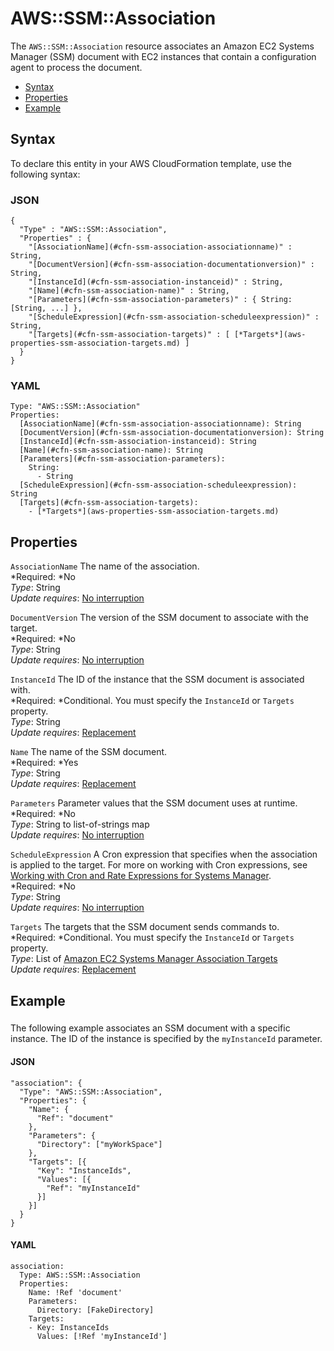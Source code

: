 # AWS::SSM::Association<a name="aws-resource-ssm-association"></a>

The `AWS::SSM::Association` resource associates an Amazon EC2 Systems Manager \(SSM\) document with EC2 instances that contain a configuration agent to process the document\.


+ [Syntax](#aws-resource-ssm-association-syntax)
+ [Properties](#w3ab2c21c10e1033b9)
+ [Example](#w3ab2c21c10e1033c11)

## Syntax<a name="aws-resource-ssm-association-syntax"></a>

To declare this entity in your AWS CloudFormation template, use the following syntax:

### JSON<a name="aws-resource-ssm-association-syntax.json"></a>

```
{
  "Type" : "AWS::SSM::Association",
  "Properties" : {
    "[AssociationName](#cfn-ssm-association-associationname)" : String,
    "[DocumentVersion](#cfn-ssm-association-documentationversion)" : String,
    "[InstanceId](#cfn-ssm-association-instanceid)" : String,
    "[Name](#cfn-ssm-association-name)" : String,   
    "[Parameters](#cfn-ssm-association-parameters)" : { String: [String, ...] },
    "[ScheduleExpression](#cfn-ssm-association-scheduleexpression)" : String,
    "[Targets](#cfn-ssm-association-targets)" : [ [*Targets*](aws-properties-ssm-association-targets.md) ]
  }
}
```

### YAML<a name="aws-resource-ssm-association-syntax.yaml"></a>

```
Type: "AWS::SSM::Association"
Properties: 
  [AssociationName](#cfn-ssm-association-associationname): String
  [DocumentVersion](#cfn-ssm-association-documentationversion): String
  [InstanceId](#cfn-ssm-association-instanceid): String
  [Name](#cfn-ssm-association-name): String
  [Parameters](#cfn-ssm-association-parameters):
    String:
      - String
  [ScheduleExpression](#cfn-ssm-association-scheduleexpression): String
  [Targets](#cfn-ssm-association-targets):
    - [*Targets*](aws-properties-ssm-association-targets.md)
```

## Properties<a name="w3ab2c21c10e1033b9"></a>

`AssociationName`  <a name="cfn-ssm-association-associationname"></a>
The name of the association\.  
*Required: *No  
*Type*: String  
*Update requires*: [No interruption](using-cfn-updating-stacks-update-behaviors.md#update-no-interrupt)

`DocumentVersion`  <a name="cfn-ssm-association-documentationversion"></a>
The version of the SSM document to associate with the target\.  
*Required: *No  
*Type*: String  
*Update requires*: [No interruption](using-cfn-updating-stacks-update-behaviors.md#update-no-interrupt)

`InstanceId`  <a name="cfn-ssm-association-instanceid"></a>
The ID of the instance that the SSM document is associated with\.  
*Required: *Conditional\. You must specify the `InstanceId` or `Targets` property\.  
*Type*: String  
*Update requires*: [Replacement](using-cfn-updating-stacks-update-behaviors.md#update-replacement)

`Name`  <a name="cfn-ssm-association-name"></a>
The name of the SSM document\.  
*Required: *Yes  
*Type*: String  
*Update requires*: [Replacement](using-cfn-updating-stacks-update-behaviors.md#update-replacement)

`Parameters`  <a name="cfn-ssm-association-parameters"></a>
Parameter values that the SSM document uses at runtime\.  
*Required: *No  
*Type*: String to list\-of\-strings map  
*Update requires*: [No interruption](using-cfn-updating-stacks-update-behaviors.md#update-no-interrupt)

`ScheduleExpression`  <a name="cfn-ssm-association-scheduleexpression"></a>
A Cron expression that specifies when the association is applied to the target\. For more on working with Cron expressions, see [Working with Cron and Rate Expressions for Systems Manager](http://docs.aws.amazon.com/systems-manager/latest/userguide/sysman-cron.html)\.  
*Required: *No  
*Type*: String  
*Update requires*: [No interruption](using-cfn-updating-stacks-update-behaviors.md#update-no-interrupt)

`Targets`  <a name="cfn-ssm-association-targets"></a>
The targets that the SSM document sends commands to\.  
*Required: *Conditional\. You must specify the `InstanceId` or `Targets` property\.  
*Type*: List of [Amazon EC2 Systems Manager Association Targets](aws-properties-ssm-association-targets.md)  
*Update requires*: [Replacement](using-cfn-updating-stacks-update-behaviors.md#update-replacement)

## Example<a name="w3ab2c21c10e1033c11"></a>

### <a name="w3ab2c21c10e1033c11b2"></a>

The following example associates an SSM document with a specific instance\. The ID of the instance is specified by the `myInstanceId` parameter\.

#### JSON<a name="aws-resource-ssm-association-example.json"></a>

```
"association": {
  "Type": "AWS::SSM::Association",
  "Properties": {
    "Name": {
      "Ref": "document"
    },
    "Parameters": {
      "Directory": ["myWorkSpace"]
    },
    "Targets": [{
      "Key": "InstanceIds",
      "Values": [{
        "Ref": "myInstanceId"
      }]
    }]
  }
}
```

#### YAML<a name="aws-resource-ssm-association-example.yaml"></a>

```
association:
  Type: AWS::SSM::Association
  Properties:
    Name: !Ref 'document'
    Parameters:
      Directory: [FakeDirectory]
    Targets:
    - Key: InstanceIds
      Values: [!Ref 'myInstanceId']
```